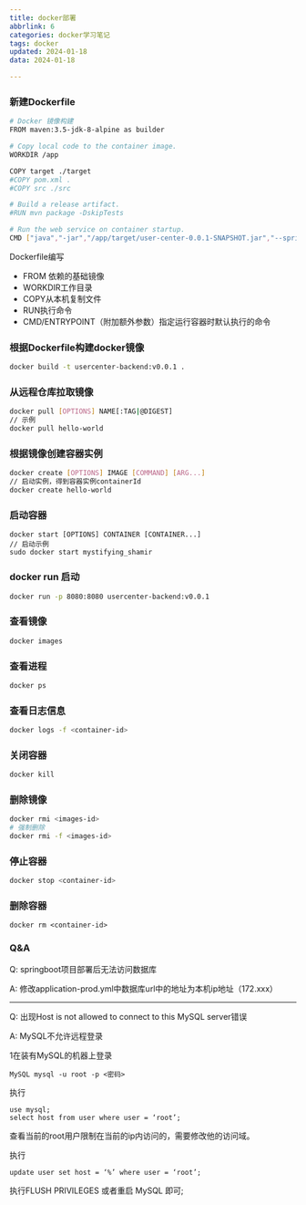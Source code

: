 ```yaml
---
title: docker部署
abbrlink: 6
categories: docker学习笔记
tags: docker
updated: 2024-01-18
data: 2024-01-18

---
```




### 新建Dockerfile

```bash
# Docker 镜像构建
FROM maven:3.5-jdk-8-alpine as builder

# Copy local code to the container image.
WORKDIR /app

COPY target ./target
#COPY pom.xml .
#COPY src ./src

# Build a release artifact.
#RUN mvn package -DskipTests

# Run the web service on container startup.
CMD ["java","-jar","/app/target/user-center-0.0.1-SNAPSHOT.jar","--spring.profiles.active=prod"]
```

<!-- more -->

Dockerfile编写

- FROM 依赖的基础镜像
- WORKDIR工作目录
- COPY从本机复制文件
- RUN执行命令
- CMD/ENTRYPOINT（附加额外参数）指定运行容器时默认执行的命令

### 根据Dockerfile构建docker镜像

```bash
docker build -t usercenter-backend:v0.0.1 .
```

### 从远程仓库拉取镜像

```bash
docker pull [OPTIONS] NAME[:TAG|@DIGEST]
// 示例
docker pull hello-world
```

### 根据镜像创建容器实例

```bash
docker create [OPTIONS] IMAGE [COMMAND] [ARG...]
// 启动实例，得到容器实例containerId
docker create hello-world
```

### 启动容器

```ba
docker start [OPTIONS] CONTAINER [CONTAINER...]
// 启动示例
sudo docker start mystifying_shamir
```

### docker run 启动

```bash
docker run -p 8080:8080 usercenter-backend:v0.0.1
```

### 查看镜像

```bash
docker images
```

### 查看进程

```bash
docker ps
```

### 查看日志信息

```bash
docker logs -f <container-id>
```

### 关闭容器

```bash
docker kill 
```

### 删除镜像

```bash
docker rmi <images-id>
# 强制删除
docker rmi -f <images-id>
```

### 停止容器

```bash
docker stop <container-id>
```

### 删除容器

```
docker rm <container-id>
```



### Q&A

Q: springboot项目部署后无法访问数据库

A: 修改application-prod.yml中数据库url中的地址为本机ip地址（172.xxx）

------

Q: 出现Host is not allowed to connect to this MySQL server错误

A: MySQL不允许远程登录 

1在装有MySQL的机器上登录

``` mysql
MySQL mysql -u root -p <密码>
```

执行

```mysql
use mysql;
select host from user where user = ‘root’;
```

查看当前的root用户限制在当前的ip内访问的，需要修改他的访问域。

执行

```mysql
update user set host = ‘%’ where user = ‘root’;
```

执行FLUSH PRIVILEGES 或者重启 MySQL 即可;